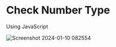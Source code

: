 # Check Number Type
 Using JavaScript

![Screenshot 2024-01-10 082554](https://github.com/Dhrumit2003/Check-Number-Type/assets/141128230/f80ad422-5d9b-4aa9-9433-debf8aa25398)
